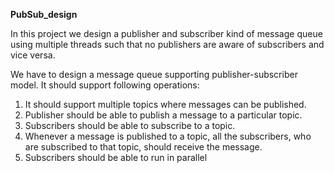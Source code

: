 <b>PubSub_design</b>

In this project we design a publisher and subscriber kind of message queue using multiple threads such that no publishers are aware of subscribers and vice versa.

We have to design a message queue supporting publisher-subscriber model. It should support following operations:

1. It should support multiple topics where messages can be published.
2. Publisher should be able to publish a message to a particular topic.
3. Subscribers should be able to subscribe to a topic.
4. Whenever a message is published to a topic, all the subscribers, who are subscribed to that topic, should receive the message.
5. Subscribers should be able to run in parallel

